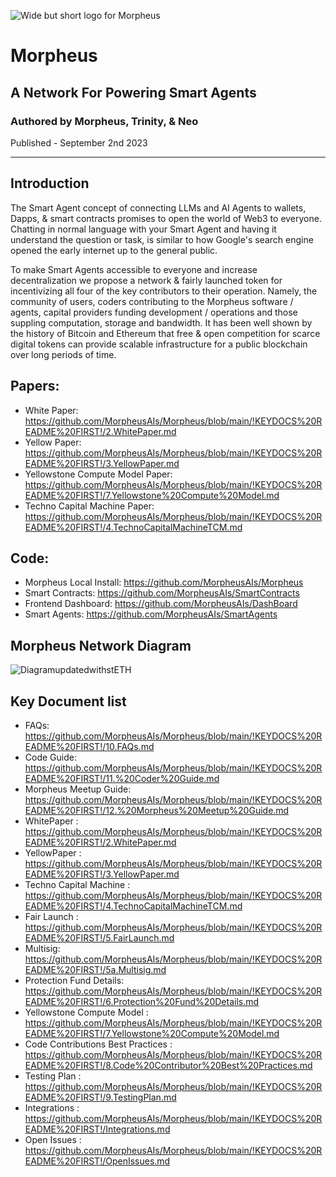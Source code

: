![Wide but short logo for Morpheus](https://github.com/MorpheusAIs/Morpheus/assets/1563345/be0c5a0f-0766-4e31-8e4a-ab18cd211961)

# Morpheus
## A Network For Powering Smart Agents
### Authored by Morpheus, Trinity, & Neo
Published - September 2nd 2023

---------
## Introduction 
The Smart Agent concept of connecting LLMs and AI Agents to wallets, Dapps, & smart contracts promises to open the world of Web3 to everyone. Chatting in normal language with your Smart Agent and having it understand the question or task, is similar to how Google's search engine opened the early internet up to the general public.

To make Smart Agents accessible to everyone and increase decentralization we propose a network & fairly launched token for incentivizing all four of the key contributors to their operation. Namely, the community of users, coders contributing to the Morpheus software / agents, capital providers funding development / operations and those suppling computation, storage and bandwidth. It has been well shown by the history of Bitcoin and Ethereum that free & open competition for scarce digital tokens can provide scalable infrastructure for a public blockchain over long periods of time.

## Papers:
- White Paper: https://github.com/MorpheusAIs/Morpheus/blob/main/!KEYDOCS%20README%20FIRST!/2.WhitePaper.md
- Yellow Paper: https://github.com/MorpheusAIs/Morpheus/blob/main/!KEYDOCS%20README%20FIRST!/3.YellowPaper.md
- Yellowstone Compute Model Paper: https://github.com/MorpheusAIs/Morpheus/blob/main/!KEYDOCS%20README%20FIRST!/7.Yellowstone%20Compute%20Model.md
- Techno Capital Machine Paper: https://github.com/MorpheusAIs/Morpheus/blob/main/!KEYDOCS%20README%20FIRST!/4.TechnoCapitalMachineTCM.md

## Code:
-	Morpheus Local Install: https://github.com/MorpheusAIs/Morpheus
-	Smart Contracts: https://github.com/MorpheusAIs/SmartContracts
-	Frontend Dashboard: https://github.com/MorpheusAIs/DashBoard
-	Smart Agents: https://github.com/MorpheusAIs/SmartAgents


## Morpheus Network Diagram
![DiagramupdatedwithstETH](https://github.com/MorpheusAIs/Morpheus/assets/1563345/31711e49-0b57-4b41-b231-ee673dbf6664)

## Key Document list
-	FAQs: https://github.com/MorpheusAIs/Morpheus/blob/main/!KEYDOCS%20README%20FIRST!/10.FAQs.md
-	Code Guide: https://github.com/MorpheusAIs/Morpheus/blob/main/!KEYDOCS%20README%20FIRST!/11.%20Coder%20Guide.md
-	Morpheus Meetup Guide: https://github.com/MorpheusAIs/Morpheus/blob/main/!KEYDOCS%20README%20FIRST!/12.%20Morpheus%20Meetup%20Guide.md
-	WhitePaper : https://github.com/MorpheusAIs/Morpheus/blob/main/!KEYDOCS%20README%20FIRST!/2.WhitePaper.md
-	YellowPaper : https://github.com/MorpheusAIs/Morpheus/blob/main/!KEYDOCS%20README%20FIRST!/3.YellowPaper.md
-	Techno Capital Machine : https://github.com/MorpheusAIs/Morpheus/blob/main/!KEYDOCS%20README%20FIRST!/4.TechnoCapitalMachineTCM.md
-	Fair Launch : https://github.com/MorpheusAIs/Morpheus/blob/main/!KEYDOCS%20README%20FIRST!/5.FairLaunch.md
-	Multisig: https://github.com/MorpheusAIs/Morpheus/blob/main/!KEYDOCS%20README%20FIRST!/5a.Multisig.md
-	Protection Fund Details: https://github.com/MorpheusAIs/Morpheus/blob/main/!KEYDOCS%20README%20FIRST!/6.Protection%20Fund%20Details.md
-	Yellowstone Compute Model : https://github.com/MorpheusAIs/Morpheus/blob/main/!KEYDOCS%20README%20FIRST!/7.Yellowstone%20Compute%20Model.md
-	Code Contributions Best Practices : https://github.com/MorpheusAIs/Morpheus/blob/main/!KEYDOCS%20README%20FIRST!/8.Code%20Contributor%20Best%20Practices.md
-	Testing Plan : https://github.com/MorpheusAIs/Morpheus/blob/main/!KEYDOCS%20README%20FIRST!/9.TestingPlan.md
-	Integrations : https://github.com/MorpheusAIs/Morpheus/blob/main/!KEYDOCS%20README%20FIRST!/Integrations.md
-	Open Issues : https://github.com/MorpheusAIs/Morpheus/blob/main/!KEYDOCS%20README%20FIRST!/OpenIssues.md
